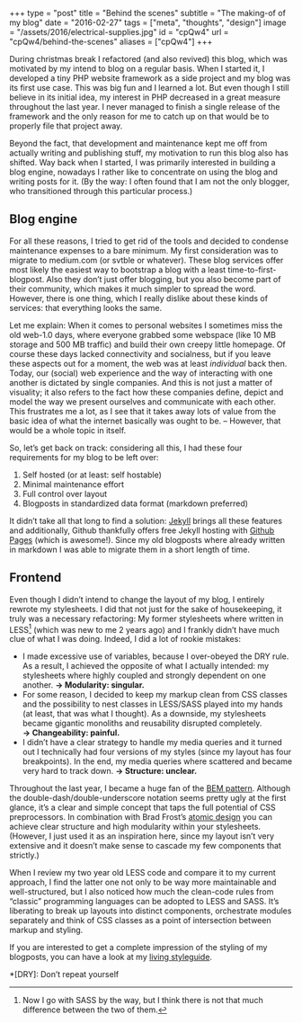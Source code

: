 +++
type = "post"
title = "Behind the scenes"
subtitle = "The making-of of my blog"
date = "2016-02-27"
tags = ["meta", "thoughts", "design"]
image = "/assets/2016/electrical-supplies.jpg"
id = "cpQw4"
url = "cpQw4/behind-the-scenes"
aliases = ["cpQw4"]
+++

During christmas break I refactored (and also revived) this blog, which was motivated by my intend to blog on a regular basis. When I started it, I developed a tiny PHP website framework as a side project and my blog was its first use case. This was big fun and I learned a lot. But even though I still believe in its initial idea, my interest in PHP decreased in a great measure throughout the last year. I never managed to finish a single release of the framework and the only reason for me to catch up on that would be to properly file that project away.

Beyond the fact, that development and maintenance kept me off from actually writing and publishing stuff, my motivation to run this blog also has shifted. Way back when I started, I was primarily interested in building a blog engine, nowadays I rather like to concentrate on using the blog and writing posts for it. (By the way: I often found that I am not the only blogger, who transitioned through this particular process.)

## Blog engine

For all these reasons, I tried to get rid of the tools and decided to condense maintenance expenses to a bare minimum. My first consideration was to migrate to medium.com (or svtble or whatever). These blog services offer most likely the easiest way to bootstrap a blog with a least time-to-first-blogpost. Also they don’t just offer blogging, but you also become part of their community, which makes it much simpler to spread the word. However, there is one thing, which I really dislike about these kinds of services: that everything looks the same.

Let me explain: When it comes to personal websites I sometimes miss the old web-1.0 days, where everyone grabbed some webspace (like 10 MB storage and 500 MB traffic) and build their own creepy little homepage. Of course these days lacked connectivity and socialness, but if you leave these aspects out for a moment, the web was at least *individual* back then. Today, our (social) web experience and the way of interacting with one another is dictated by single companies. And this is not just a matter of visuality; it also refers to the fact how these companies define, depict and model the way we present ourselves and communicate with each other. This frustrates me a lot, as I see that it takes away lots of value from the basic idea of what the internet basically was ought to be. – However, that would be a whole topic in itself.

So, let’s get back on track: considering all this, I had these four requirements for my blog to be left over:

1. Self hosted (or at least: self hostable)
2. Minimal maintenance effort
3. Full control over layout
4. Blogposts in standardized data format (markdown preferred)

It didn’t take all that long to find a solution: [Jekyll](https://jekyllrb.com/) brings all these features and additionally, Github thankfully offers free Jekyll hosting with [Github Pages](https://help.github.com/articles/using-jekyll-as-a-static-site-generator-with-github-pages/) (which is awesome!). Since my old blogposts where already written in markdown I was able to migrate them in a short length of time.

## Frontend

Even though I didn’t intend to change the layout of my blog, I entirely rewrote my stylesheets. I did that not just for the sake of housekeeping, it truly was a necessary refactoring: My former stylesheets where written in LESS[^1] (which was new to me 2 years ago) and I frankly didn’t have much clue of what I was doing. Indeed, I did a lot of rookie mistakes:

- I made excessive use of variables, because I over-obeyed the DRY rule. As a result, I achieved the opposite of what I actually intended: my stylesheets where highly coupled and strongly dependent on one another. **→ Modularity: singular.**
- For some reason, I decided to keep my markup clean from CSS classes and the possibility to nest classes in LESS/SASS played into my hands (at least, that was what I thought). As a downside, my stylesheets became gigantic monoliths and reusability disrupted completely. **→ Changeability: painful.**
- I didn’t have a clear strategy to handle my media queries and it turned out I technically had four versions of my styles (since my layout has four breakpoints). In the end, my media queries where scattered and became very hard to track down. **→ Structure: unclear.**

Throughout the last year, I became a huge fan of the [BEM pattern](http://getbem.com/).
Although the double-dash/double-underscore notation seems pretty ugly at the first glance, it’s a clear and simple concept that taps the full potential of CSS preprocessors. In combination with Brad Frost’s [atomic design](http://patternlab.io/about.html) you can achieve clear structure and high modularity within your stylesheets. (However, I just used it  as an inspiration here, since my layout isn’t very extensive and it doesn’t make sense to cascade my few components that strictly.)

When I review my two year old LESS code and compare it to my current approach, I find the latter one not only to be way more maintainable and well-structured, but I also noticed how much the clean-code rules from “classic” programming languages can be adopted to LESS and SASS. It’s liberating to break up layouts into distinct components, orchestrate modules separately and think of CSS classes as a point of intersection between markup and styling.

If you are interested to get a complete impression of the styling of my blogposts, you can have a look at my [living styleguide](/styleguide).


[^1]: Now I go with SASS by the way, but I think there is not that much difference between the two of them.

*[DRY]: Don’t repeat yourself
